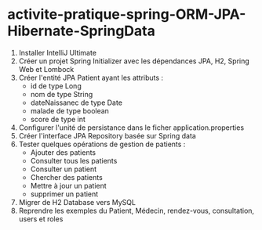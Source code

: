 # activite-pratique-spring-ORM-JPA-Hibernate-SpringData

1. Installer IntelliJ Ultimate
2. Créer un projet Spring Initializer avec les dépendances JPA, H2, Spring Web et Lombock
3. Créer l'entité JPA Patient ayant les attributs :
   - id de type Long
   - nom de type String
   - dateNaissanec de type Date
   - malade de type boolean
   - score de type int
4. Configurer l'unité de persistance dans le ficher application.properties
5. Créer l'interface JPA Repository basée sur Spring data
6. Tester quelques opérations de gestion de patients :
    - Ajouter des patients
    - Consulter tous les patients
    - Consulter un patient
    - Chercher des patients
    - Mettre à jour un patient
    - supprimer un patient
7. Migrer de H2 Database vers MySQL
8. Reprendre les exemples  du Patient, Médecin, rendez-vous, consultation, users et roles 
